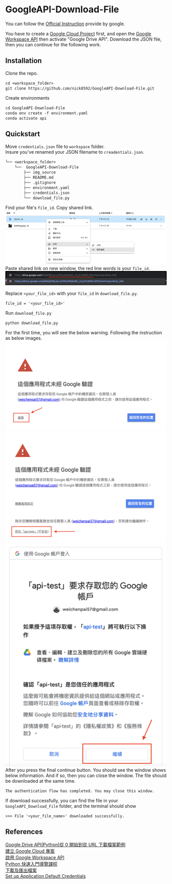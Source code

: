 # GoogleAPI-Download-File

You can follow the [Official Instruction](https://developers.google.com/drive/api/quickstart/python?hl=zh-tw) provide by google.

You have to create a [Google Cloud Project](https://developers.google.com/workspace/guides/create-project?hl=zh-tw) first, and open the [Google Workspace API](https://developers.google.com/workspace/guides/enable-apis?hl=zh-tw) then activate "Google Drive API". Download the JSON file, then you can continue for the following work.

## Installation

Clone the repo.

```
cd <workspace_folder>
git clone https://github.com/nick8592/GoogleAPI-Download-File.git
```

Create environments

```
cd GoogleAPI-Download-File
conda env create -f environment.yaml
conda activate api
```

## Quickstart

Move `credentials.json` file to `workspace` folder.  
Insure you've renamed your JSON filename to `creadentials.json`.

```
└── <workspace_folder>
    └──  GoogleAPI-Download-File
        ├── img_source
        ├── README.md
        ├── .gitignore
        ├── environment.yaml
        ├── credentials.json
        └── download_file.py
```

Find your file's `file_id`. Copy shared link.  
![Get shared file path](img_source/file_id_1.png)
Paste shared link on new window, the red line words is your `file_id`.  
![Red line is file_id](img_source/file_id_2.png)

Replace `<your_file_id>` with your `file_id` in `download_file.py`.

```
file_id = '<your_file_id>'
```

Run `download_file.py`

```
python download_file.py
```

For the first time, you will see the below warning. Following the instruction as below images.  
![google_auth_1](img_source/google_auth_1.png)
![google_auth_2](img_source/google_auth_2.png)
![google_auth_3](img_source/google_auth_3.png)  
After you press the final continue button. You should see the window shows below information. And if so, then you can close the window. The file should be downloaded at the same time.

```
The authentication flow has completed. You may close this window.
```

If download successfully, you can find the file in your `GoogleAPI_Download_File` folder, and the terminal should show

```
>>> File '<your_file_name>' downloaded successfully.
```

## References

[Google Drive API(Python)從 0 開始到從 URL 下載檔案範例](https://medium.com/ai-academy-taiwan/google-drive-api-python-%E5%BE%9E0%E9%96%8B%E5%A7%8B%E5%88%B0%E5%BE%9Eurl%E4%B8%8B%E8%BC%89%E6%AA%94%E6%A1%88%E7%AF%84%E4%BE%8B-a182ce279073)  
[建立 Google Cloud 專案](https://developers.google.com/workspace/guides/create-project?hl=zh-tw)  
[啟用 Google Workspace API](https://developers.google.com/workspace/guides/enable-apis?hl=zh-tw)  
[Python 快速入門導覽課程](https://developers.google.com/drive/api/quickstart/python?hl=zh-tw)  
[下載及匯出檔案](https://developers.google.com/drive/api/guides/manage-downloads?hl=zh-tw#download_a_file_stored_on_google_drive)  
[Set up Application Default Credentials](https://cloud.google.com/docs/authentication/provide-credentials-adc#local-dev)
